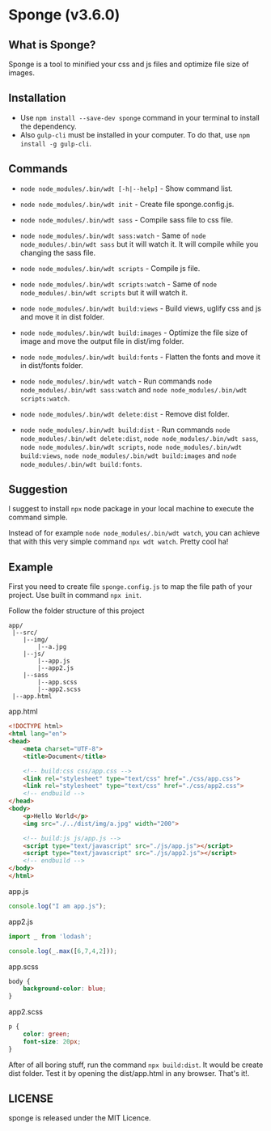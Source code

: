 # Sponge (v3.6.0)

## What is Sponge?

Sponge is a tool to minified your css and js files and optimize file size of images.

## Installation
 - Use `npm install --save-dev sponge` command in your terminal to install the dependency.
 - Also `gulp-cli` must be installed in your computer. To do that, use `npm install -g gulp-cli`.

## Commands
 - `node node_modules/.bin/wdt [-h|--help]` - Show command list.
 - `node node_modules/.bin/wdt init` - Create file sponge.config.js.
 - `node node_modules/.bin/wdt sass` - Compile sass file to css file.
 - `node node_modules/.bin/wdt sass:watch` - Same of `node node_modules/.bin/wdt sass` but it will watch it. It will compile while you changing the sass file.
 - `node node_modules/.bin/wdt scripts` - Compile js file.
 - `node node_modules/.bin/wdt scripts:watch` - Same of `node node_modules/.bin/wdt scripts` but it will watch it.
 - `node node_modules/.bin/wdt build:views` - Build views, uglify css and js and move it in dist folder.
 - `node node_modules/.bin/wdt build:images` - Optimize the file size of image and move the output file in dist/img folder.
 - `node node_modules/.bin/wdt build:fonts` - Flatten the fonts and move it in dist/fonts folder.

 - `node node_modules/.bin/wdt watch` - Run commands `node node_modules/.bin/wdt sass:watch` and `node node_modules/.bin/wdt scripts:watch`.
 - `node node_modules/.bin/wdt delete:dist` - Remove dist folder.
 - `node node_modules/.bin/wdt build:dist` - Run commands `node node_modules/.bin/wdt delete:dist`, `node node_modules/.bin/wdt sass`, `node node_modules/.bin/wdt scripts`, `node node_modules/.bin/wdt build:views`, `node node_modules/.bin/wdt build:images` and `node node_modules/.bin/wdt build:fonts`.

## Suggestion

I suggest to install `npx` node package in your local machine to execute the command simple.

Instead of for example `node node_modules/.bin/wdt watch`, you can achieve that with this very simple command `npx wdt watch`. Pretty cool ha!

## Example

First you need to create file `sponge.config.js` to map the file path of your project. Use built in command `npx init`.

Follow the folder structure of this project
```
app/
 |--src/
    |--img/
        |--a.jpg
    |--js/
        |--app.js
        |--app2.js
    |--sass
        |--app.scss
        |--app2.scss
 |--app.html
```

app.html
```html
<!DOCTYPE html>
<html lang="en">
<head>
    <meta charset="UTF-8">
    <title>Document</title>

    <!-- build:css css/app.css -->
    <link rel="stylesheet" type="text/css" href="./css/app.css">
    <link rel="stylesheet" type="text/css" href="./css/app2.css">
    <!-- endbuild -->
</head>
<body>
    <p>Hello World</p>
    <img src="./../dist/img/a.jpg" width="200">

    <!-- build:js js/app.js -->
    <script type="text/javascript" src="./js/app.js"></script>
    <script type="text/javascript" src="./js/app2.js"></script>
    <!-- endbuild -->
</body>
</html>
```

app.js
```js
console.log("I am app.js");
```

app2.js
```js
import _ from 'lodash';

console.log(_.max([6,7,4,2]));
```

app.scss
```scss
body {
    background-color: blue;
}
```

app2.scss
```scss
p {
    color: green;
    font-size: 20px;
}
```

After of all boring stuff, run the command `npx build:dist`. It would be create dist folder.
Test it by opening the dist/app.html in any browser. That's it!.

## LICENSE
sponge is released under the MIT Licence.